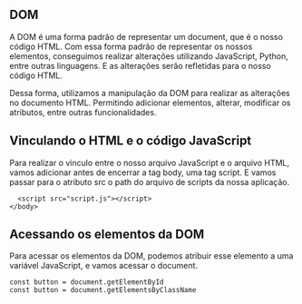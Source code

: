 ## DOM

A DOM é uma forma padrão de representar um document, que é o nosso código HTML. Com essa forma padrão de representar os nossos elementos, conseguimos realizar alterações utilizando JavaScript, Python, entre outras linguagens. E as alterações serão refletidas para o nosso código HTML.

Dessa forma, utilizamos a manipulação da DOM para realizar as alterações no documento HTML. Permitindo adicionar elementos, alterar, modificar os atributos, entre outras funcionalidades.

## Vinculando o HTML e o código JavaScript

Para realizar o vínculo entre o nosso arquivo JavaScript e o arquivo HTML, vamos adicionar antes de encerrar a tag body, uma tag script. E vamos passar para o atributo src o path do arquivo de scripts da nossa aplicação.

```
  <script src="script.js"></script>
</body>
```

## Acessando os elementos da DOM

Para acessar os elementos da DOM, podemos atribuir esse elemento a uma variável JavaScript, e vamos acessar o document.

```
const button = document.getElementById
const button = document.getElementsByClassName
```
